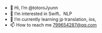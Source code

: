 - 👋 Hi, I’m @totoroJyunn
- 👀 I’m interested in Swift、NLP
- 🌱 I’m currently learning jp translation, ios,
- 📫 How to reach me 799654287@qq.com

<!---
totoroJyunn/totoroJyunn is a ✨ special ✨ repository because its `README.md` (this file) appears on your GitHub profile.
You can click the Preview link to take a look at your changes.
--->

